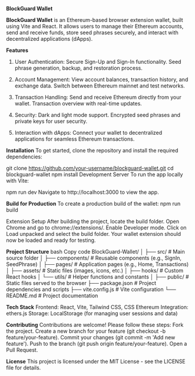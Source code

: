 ****BlockGuard Wallet****

**BlockGuard Wallet** is an Ethereum-based browser extension wallet, built using Vite and React. It allows users to manage their Ethereum accounts, send and receive funds, store seed phrases securely, and interact with decentralized applications (dApps).

**Features**
1. User Authentication:
Secure Sign-Up and Sign-In functionality.
Seed phrase generation, backup, and restoration process.

2. Account Management:
View account balances, transaction history, and exchange data.
Switch between Ethereum mainnet and test networks.

3. Transaction Handling:
Send and receive Ethereum directly from your wallet.
Transaction overview with real-time updates.

4. Security:
Dark and light mode support.
Encrypted seed phrases and private keys for user security.

5. Interaction with dApps:
Connect your wallet to decentralized applications for seamless Ethereum transactions.

**Installation**
To get started, clone the repository and install the required dependencies:

git clone https://github.com/your-username/blockguard-wallet.git
cd blockguard-wallet
npm install
Development Server
To run the app locally with Vite:


npm run dev
Navigate to http://localhost:3000 to view the app.

**Build for Production**
To create a production build of the wallet:
npm run build

Extension Setup
After building the project, locate the build folder.
Open Chrome and go to chrome://extensions/.
Enable Developer mode.
Click on Load unpacked and select the build folder.
Your wallet extension should now be loaded and ready for testing.

**Project Structure**
bash
Copy code
BlockGuard-Wallet/
│
├── src/                   # Main source folder
│   ├── components/         # Reusable components (e.g., SignIn, SeedPhrase)
│   ├── pages/              # Application pages (e.g., Home, Transactions)
│   ├── assets/             # Static files (images, icons, etc.)
│   ├── hooks/              # Custom React hooks
│   └── utils/              # Helper functions and constants
│
├── public/                 # Static files served to the browser
├── package.json            # Project dependencies and scripts
├── vite.config.js          # Vite configuration
└── README.md               # Project documentation

**Tech Stack**
Frontend: React, Vite, Tailwind CSS, CSS
Ethereum Integration: ethers.js
Storage: LocalStorage (for managing user sessions and data)

**Contributing**
Contributions are welcome! Please follow these steps:
Fork the project.
Create a new branch for your feature (git checkout -b feature/your-feature).
Commit your changes (git commit -m 'Add new feature').
Push to the branch (git push origin feature/your-feature).
Open a Pull Request.

**License**
This project is licensed under the MIT License - see the LICENSE file for details.


